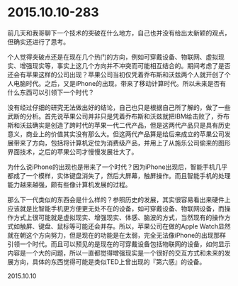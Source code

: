 2015.10.10-283
==============
前几天和我哥聊下一个技术的突破在什么地方，自己也并没有给出太新颖的观点，但确实还进行了思考。

个人觉得突破点还是在现在几个热门的方向，例如可穿戴设备、物联网、虚拟现实、增强现实等，事实上这几个方向并不冲突而可能相互结合的。期间考虑了是否还会有苹果这样的公司出现？苹果公司当初仅凭着乔布斯和沃兹两个人就开创了个人电脑时代。之后，又是iPhone的出现，带来了移动计算时代。所以未来是否有什么东西可以引领下一个时代？

没有经过仔细的研究无法做出好的结论，自己也只是根据自己所了解的，做了一些武断的分析。首先说苹果公司并非只是凭着乔布斯和沃兹就把IBM给击败了，乔布斯和沃兹确实是创造了跨时代的苹果一代二代产品，但是这两代产品只是具有历史意义，商业上的价值其实没有那么大。但这两代产品算是给后来成立的苹果公司发展带来了方向，包括将计算机定位为消费级产品，并用上了从施乐公司偷来的图形界面技术，之后的苹果公司才慢慢发展壮大了。

为什么说iPhone的出现也是带来了一个时代？因为iPhone出现后，智能手机几乎都成了一个模样，实体键盘消失了，然后大屏幕，触屏操作。而且智能手机的处理能力越来越强，颇有些像计算机发展的过程。

那么下一代类似的东西会是什么样的？参照历史的发展，其实很容易看出来硬件上应该就是比智能手机更方便更无处不在的设备，如可穿戴设备、物联网设备，而操作方式上很可能就是虚拟现实、增强现实、体感、脑波的方式，当然现有的操作方式如触屏、键盘、鼠标等可能还会并存。所以，苹果公司在做的Apple Watch显然就在朝这个方向努力，但是现在的功能是在太弱，完全无法像iPhone的出现那样引领一个时代。而且可以预见的是现在的可穿戴设备包括物联网的设备，如何显示内容是一个大的问题，所以一直都觉得增强现实是一个很好的交互方式和未来的发展方向，具体的东西觉得可能是类似TED上曾出现的『第六感』的设备。

2015.10.10